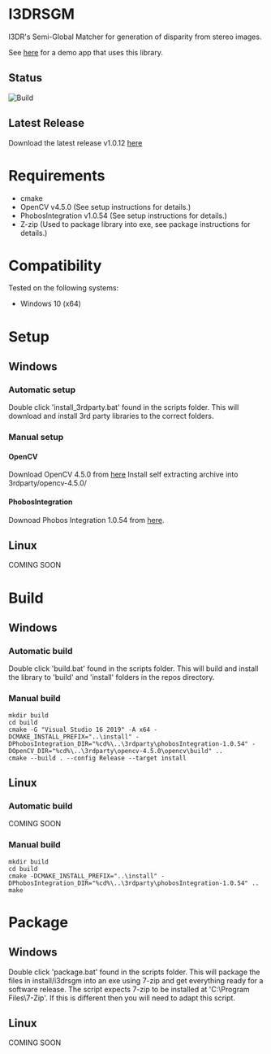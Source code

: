 # I3DRSGM
I3DR's Semi-Global Matcher for generation of disparity from stereo images.

See [here](https://github.com/i3drobotics/i3drsgmApp) for a demo app that uses this library. 

## Status
![Build](https://github.com/i3drobotics/i3drsgm/workflows/Build/badge.svg?event=push)

## Latest Release
Download the latest release v1.0.12 [here](https://github.com/i3drobotics/i3drsgm/releases/download/v1.0.12/i3drsgm-1.0.12.exe)

# Requirements
 - cmake 
 - OpenCV v4.5.0 (See setup instructions for details.)
 - PhobosIntegration v1.0.54 (See setup instructions for details.)
 - Z-zip (Used to package library into exe, see package instructions for details.)

# Compatibility
Tested on the following systems:
 - Windows 10 (x64)

# Setup
## Windows
### Automatic setup
Double click 'install_3rdparty.bat' found in the scripts folder.
This will download and install 3rd party libraries to the correct folders.

### Manual setup
#### OpenCV
Download OpenCV 4.5.0 from [here](https://sourceforge.net/projects/opencvlibrary/files/4.5.0/opencv-4.5.0-vc14_vc15.exe/download)
Install self extracting archive into 3rdparty/opencv-4.5.0/

#### PhobosIntegration
Downoad Phobos Integration 1.0.54 from [here](https://github.com/i3drobotics/phobosIntegration/releases/download/v1.0.54/phobosIntegration-1.0.54-win64_archive.exe).

## Linux
COMING SOON

# Build
## Windows
### Automatic build
Double click 'build.bat' found in the scripts folder. This will build and install the library to 'build' and 'install' folders in the repos directory.

### Manual build
```
mkdir build
cd build
cmake -G "Visual Studio 16 2019" -A x64 -DCMAKE_INSTALL_PREFIX="..\install" -DPhobosIntegration_DIR="%cd%\..\3rdparty\phobosIntegration-1.0.54" -DOpenCV_DIR="%cd%\..\3rdparty\opencv-4.5.0\opencv\build" ..
cmake --build . --config Release --target install
```

## Linux
### Automatic build
COMING SOON

### Manual build
```
mkdir build
cd build
cmake -DCMAKE_INSTALL_PREFIX="..\install" -DPhobosIntegration_DIR="%cd%\..\3rdparty\phobosIntegration-1.0.54" ..
make
```

# Package
## Windows
Double click 'package.bat' found in the scripts folder. This will package the files in install/i3drsgm into an exe using 7-zip and get everything ready for a software release.
The script expects 7-zip to be installed at 'C:\Program Files\7-Zip'. If this is different then you will need to adapt this script. 

## Linux
COMING SOON
